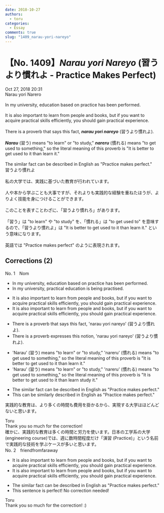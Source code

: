 ```yaml
---
date: 2018-10-27
authors:
  - toru
categories:
  - Essay
comments: true
slug: "1409_narau-yori-nareyo"
---
```


# 【No. 1409】<strong><em>Narau yori Nareyo</strong></em> (習うより慣れよ - Practice Makes Perfect)
<div class="date">Oct 27, 2018 20:31</div>
<div id="post"><div id="body_show_ori">
Narau yori Narero<br/><br/>In my university, education based on practice has been performed.<br/><br/>It is also important to learn from people and books, but if you want to acquire practical skills efficiently, you should gain practical experience.<br/><br/>There is a proverb that says this fact, <strong><em>narau yori nareyo</em></strong> (習うより慣れよ).<br/><br/><strong><em>Narau</em></strong> (習う) means "to learn" or "to study," <strong><em>nareru</em></strong> (慣れる) means "to get used to something," so the literal meaning of this proverb is "It is better to get used to it than learn it."<br/><br/>The similar fact can be described in English as "Practice makes perfect."
</div></div>

<!-- more -->

<div id="post_ja"><div id="body_show_mo">
習うより慣れよ<br/><br/>私の大学では、実践に基づいた教育が行われています。<br/><br/>人や本から学ぶことも大事ですが、それよりも実践的な経験を重ねたほうが、よりよく技能を身につけることができます。<br/><br/>このことを表すことわざに、「習うより慣れろ」があります。<br/><br/>「習う」は "to learn" や "to study" を、「慣れる」は "to get used to" を意味するので、「習うより慣れよ」は "It is better to get used to it than learn it." という意味になります。<br/><br/>英語では "Practice makes perfect" のように表現されます。
</div></div>

## Corrections (2)
<div id="block"><div class="first_name"> No. 1　<span class="just_name">Nom</span></div><div id="block2">
<ul class="correction_field">
<li class="incorrect">In my university, education based on practice has been performed.</li>
<li class="corrected correct">
In my university, practical education is being practised.
</li>
</ul>
<ul class="correction_field">
<li class="incorrect">It is also important to learn from people and books, but if you want to acquire practical skills efficiently, you should gain practical experience.</li>
<li class="corrected correct">
It is <span class="sline">also </span>important to learn from people and books, but if you want to acquire practical skills efficiently, you should gain practical experience.
</li>
</ul>
<ul class="correction_field">
<li class="incorrect">There is a proverb that says this fact, 'narau yori nareyo' (習うより慣れよ).</li>
<li class="corrected correct">
There is a proverb expresses this notion, 'narau yori nareyo' (習うより慣れよ).
</li>
</ul>
<ul class="correction_field">
<li class="incorrect">'Narau' (習う) means "to learn" or "to study," 'nareru' (慣れる) means "to get used to something," so the literal meaning of this proverb is "It is better to get used to it than learn it."</li>
<li class="corrected correct">
'Narau' (習う) means "to learn" or "to study," 'nareru' (慣れる) means "to get used to something," so the literal meaning of this proverb is "It is better to get used to it than <span class="sline">learn</span> study it."
</li>
</ul>
<ul class="correction_field">
<li class="incorrect">The similar fact can be described in English as "Practice makes perfect."</li>
<li class="corrected correct">
This can be similarly described in English as "Practice makes perfect."
</li>
</ul>
<p class="comment_small">
 実践的な教育は、より多くの時間も費用を掛かるから、実現する大学はほどんどないと思います。
 <br/>
</p>

</div><div class="name"><span class="just_name">Toru</span><br>
Thank you so much for the correction!<br/>確かに、実践的な教育は多くの時間と労力を使います。日本の工学系の大学 (engineering course)では、週に数時間程度だけ「演習 (Practice)」という名前で実践的な技術を学ぶケースが多いと思います。
</div>
</div>
<div id="block"><div class="first_name"> No. 2　<span class="just_name">friendfromfaraway</span></div><div id="block2">
<ul class="correction_field">
<li class="incorrect">It is also important to learn from people and books, but if you want to acquire practical skills efficiently, you should gain practical experience.</li>
<li class="corrected correct">
It is<span class="sline"> also </span>important to learn from people and books, but if you want to acquire practical skills efficiently, you should gain practical experience.
</li>
</ul>
<ul class="correction_field">
<li class="incorrect">The similar fact can be described in English as "Practice makes perfect."</li>
<li class="corrected perfect">This sentence is perfect! No correction needed!</li>
</ul>
</div><div class="name"><span class="just_name">Toru</span><br>
Thank you so much for the correction! :)
</div>
</div>
